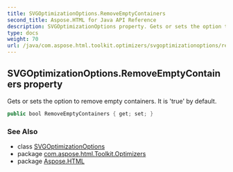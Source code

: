 ```yaml
---
title: SVGOptimizationOptions.RemoveEmptyContainers
second_title: Aspose.HTML for Java API Reference
description: SVGOptimizationOptions property. Gets or sets the option to remove empty containers. It is true by default
type: docs
weight: 70
url: /java/com.aspose.html.toolkit.optimizers/svgoptimizationoptions/removeemptycontainers/
---
```

## SVGOptimizationOptions.RemoveEmptyContainers property

Gets or sets the option to remove empty containers. It is 'true' by default.

```java
public bool RemoveEmptyContainers { get; set; }
```

### See Also

* class [SVGOptimizationOptions](../)
* package [com.aspose.html.Toolkit.Optimizers](../../svgoptimizationoptions/)
* package [Aspose.HTML](../../../)
